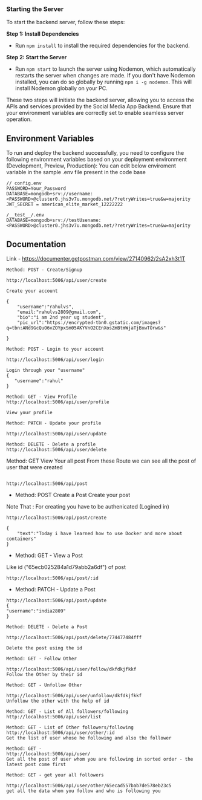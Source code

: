### Starting the Server

To start the backend server, follow these steps:

**Step 1: Install Dependencies**

- Run `npm install` to install the required dependencies for the backend.

**Step 2: Start the Server**

- Run `npm start` to launch the server using Nodemon, which automatically restarts the server when changes are made. If you don't have Nodemon installed, you can do so globally by running `npm i -g nodemon`. This will install Nodemon globally on your PC.

These two steps will initiate the backend server, allowing you to access the APIs and services provided by the Social Media App Backend. Ensure that your environment variables are correctly set to enable seamless server operation.

## Environment Variables

To run and deploy the backend successfully, you need to configure the following environment variables based on your deployment environment (Development, Preview, Production):
You can edit below enviroment variable in the sample .env file present in the code base

```
// config.env
PASSWORD=Your_Password
DATABASE=mongodb+srv://username:<PASSWORD>@cluster0.jhs3v7u.mongodb.net/?retryWrites=true&w=majority
JWT_SECRET = american_elite_market_12222222

/__test__/.env
DATABASE=mongodb+srv://testUsename:<PASSWORD>@cluster0.jhs3v7u.mongodb.net/?retryWrites=true&w=majority

```

## Documentation 
Link - https://documenter.getpostman.com/view/27140962/2sA2xh3t1T
```
Method: POST - Create/Signup

http://localhost:5006/api/user/create

Create your account

{
    "username":"rahulvs",
    "email:"rahulvs2809@gmail.com",
    "bio":"i am 2nd year ug student",
    "pic_url":"https://encrypted-tbn0.gstatic.com/images?q=tbn:ANd9GcQuO6vZOYpxSm05AKYVnO2CEnXosZmBtmWjaTjBxwTOrw&s"
    
}

```

```
Method: POST - Login to your account

http://localhost:5006/api/user/login

Login through your "username"
{
   "username":"rahul"
}

```

```
Method: GET - View Profile
http://localhost:5006/api/user/profile

View your profile
```

```
Method: PATCH - Update your profile

http://localhost:5006/api/user/update

```



```
Method: DELETE - Delete a profile
http://localhost:5006/api/user/delete

```




Method: GET View Your all post
From these Route we can see all the post of user that were created

```

http://localhost:5006/api/post

```
* Method:  POST
Create a Post
Create your post

Note That : For creating you have to be authenicated (Logined in)
```
http://localhost:5006/api/post/create

{
    "text":"Today i have learned how to use Docker and more about containers"
}

```

* Method: GET - View a Post

Like id ("65ecb025284a1d79abb2a6df") of post
```
http://localhost:5006/api/post/:id

```

* Method: PATCH - Update a Post


```
http://localhost:5006/api/post/update
{
"username":"india2809"
}

```


```
Method: DELETE - Delete a Post

http://localhost:5006/api/post/delete/774477484fff

Delete the post using the id

```






```
Method: GET - Follow Other

http://localhost:5006/api/user/follow/dkfdkjfkkf
Follow the Other by their id
```

```
Method: GET - Unfollow Other

http://localhost:5006/api/user/unfollow/dkfdkjfkkf
Unfollow the other with the help of id
```

```
Method: GET - List of All followers/following
http://localhost:5006/api/user/list

```



```
Method: GET - List of Other followers/following
http://localhost:5006/api/user/other/:id
Get the list of user whose he following and also the follower
```

```
Method: GET - 
http://localhost:5006/api/user/
Get all the post of user whom you are following in sorted order - the latest post come first
```

```
Method: GET - get your all followers

http://localhost:5006/api/user/other/65ecad557bab7de578eb23c5
get all the data whom you follow and who is following you

```


